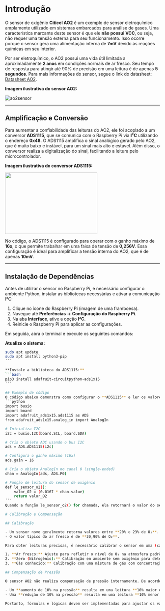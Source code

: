 # Introdução

O sensor de oxigênio **Citicel AO2** é um exemplo de sensor eletroquímico amplamente utilizado em sistemas embarcados para análise de gases. Uma característica marcante deste sensor é que ele **não possui VCC**, ou seja, não requer uma tensão externa para seu funcionamento. Isso ocorre porque o sensor gera uma alimentação interna de **7mV** devido às reações químicas em seu interior.

Por ser eletroquímico, o AO2 possui uma vida útil limitada a aproximadamente **2 anos** em condições normais de ar fresco. Seu tempo de resposta para atingir até 90% de precisão em uma leitura é de apenas **5 segundos**. Para mais informações do sensor, segue o link do datasheet: [Datasheet AO2](https://phukienthaythe.com/images/datasheet/ao2.pdf).

**Imagem ilustrativa do sensor AO2:**

![ao2sensor](https://github.com/user-attachments/assets/651fff26-81da-4c29-9865-387f8618ec0d)

---

## Amplificação e Conversão

Para aumentar a confiabilidade das leituras do AO2, ele foi acoplado a um conversor **ADS1115**, que se comunica com o Raspberry Pi via **I²C** utilizando o endereço **0x48**. O ADS1115 amplifica o sinal analógico gerado pelo AO2, que é muito baixo e instável, para um sinal mais alto e estável. Além disso, o conversor realiza a digitalização do sinal, facilitando a leitura pelo microcontrolador.

**Imagem ilustrativa do conversor ADS1115:**

<img src="https://github.com/user-attachments/assets/ba2beabf-5dd5-4631-9de3-076fa87b00e7" width="300" height="200" />


No código, o ADS1115 é configurado para operar com o ganho máximo de **16x**, o que permite trabalhar em uma faixa de tensão de **0,256V**. Essa configuração é ideal para amplificar a tensão interna do AO2, que é de apenas **10mV**.

---

## Instalação de Dependências

Antes de utilizar o sensor no Raspberry Pi, é necessário configurar o ambiente Python, instalar as bibliotecas necessárias e ativar a comunicação I²C:

1. Clique no ícone do Raspberry Pi (imagem de uma framboesa).
2. Navegue até **Preferências → Configuração do Raspberry Pi**.
3. Na aba **Interface**, ative a opção **I²C**.
4. Reinicie o Raspberry Pi para aplicar as configurações.

Em seguida, abra o terminal e execute os seguintes comandos:

**Atualize o sistema:**
```bash
sudo apt update
sudo apt install python3-pip
´´´

**Instale a biblioteca do ADS1115:**
```bash
pip3 install adafruit-circuitpython-ads1x15
´´´

## Exemplo de código
O código abaixo demonstra como configurar o **ADS1115** e ler os valores do sensor **AO2** em Python:
´´´python
import busio
import board
import adafruit_ads1x15.ads1115 as ADS
from adafruit_ads1x15.analog_in import AnalogIn

# Inicializa I2C
i2c = busio.I2C(board.SCL, board.SDA)

# Cria o objeto ADC usando o bus I2C
ads = ADS.ADS1115(i2c)

# Configura o ganho máximo (16x)
ads.gain = 16

# Cria o objeto AnalogIn no canal 0 (single-ended)
chan = AnalogIn(ads, ADS.P0)

# Função de leitura do sensor de oxigênio
def le_sensor_o2():
    valor_O2 = (0.0167 * chan.value)
    return valor_O2
´´´
Quando a função le_sensor_o2() for chamada, ela retornará o valor do sensor de oxigênio em porcentagem.

# Calibração e Compensação

## Calibração

- Um sensor novo geralmente retorna valores entre **20% e 23% de O₂**.
- O valor típico do ar fresco é de **20,90% de O₂**.

Para obter leituras precisas, é necessário calibrar o sensor em uma (calibração em um ponto) ou duas (calibração em dois pontos) das seguintes condições:

1. **Ar fresco:** Ajuste para refletir o nível de O₂ na atmosfera padrão.
2. **Zero (Nitrogênio):** Calibração em ambiente sem oxigênio para determinar o offset.
3. **Gás conhecido:** Calibração com uma mistura de gás com concentração definida de O₂.

## Compensação de Pressão

O sensor AO2 não realiza compensação de pressão internamente. De acordo com o fabricante:

- Um **aumento de 10% na pressão** resulta em uma leitura **10% maior de O₂**.
- Uma **redução de 10% na pressão** resulta em uma leitura **10% menor de O₂**.

Portanto, fórmulas e lógicas devem ser implementadas para ajustar os valores de O₂ com base na pressão medida por um sensor adicional, como o **BME280**.
